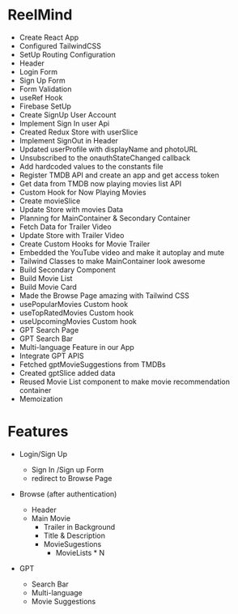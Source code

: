 # ReelMind

- Create React App
- Configured TailwindCSS 
- SetUp Routing Configuration
- Header
- Login Form
- Sign Up Form
- Form Validation
- useRef Hook
- Firebase SetUp
- Create SignUp User Account
- Implement Sign In user Api
- Created Redux Store with userSlice
- Implement SignOut in Header
- Updated userProfile with displayName and photoURL
- Unsubscribed to the onauthStateChanged callback
- Add hardcoded values to the constants file 
- Register TMDB API and create an app and get access token
- Get data from TMDB now playing movies list API
- Custom Hook for Now Playing Movies
- Create movieSlice
- Update Store with movies Data
- Planning for MainContainer & Secondary Container
- Fetch Data for Trailer Video
- Update Store with Trailer Video
- Create Custom Hooks for Movie Trailer 
- Embedded the YouTube video and make it autoplay and mute
- Tailwind Classes to make MainContainer look awesome 
- Build Secondary Component
- Build Movie List 
- Build Movie Card 
- Made the Browse Page amazing with Tailwind CSS
- usePopularMovies Custom hook
- useTopRatedMovies Custom hook
- useUpcomingMovies Custom hook
- GPT Search Page 
- GPT Search Bar 
- Multi-language Feature in our App
- Integrate GPT APIS
- Fetched gptMovieSuggestions from TMDBs
- Created gptSlice added data
- Reused Movie List component to make movie recommendation container 
- Memoization



# Features
- Login/Sign Up
    - Sign In /Sign up Form
    - redirect to Browse Page

- Browse (after authentication)
    - Header
    - Main Movie
        - Trailer in Background
        - Title & Description
        - MovieSugestions
            - MovieLists * N

- GPT
    - Search Bar
    - Multi-language
    - Movie Suggestions

